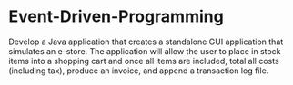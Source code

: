 # Event-Driven-Programming
Develop a Java application that creates a standalone GUI application that simulates an e-store. The application will allow the user to place in stock items into a shopping cart and once all items are included, total all costs (including tax), produce an invoice, and append a transaction log file.
